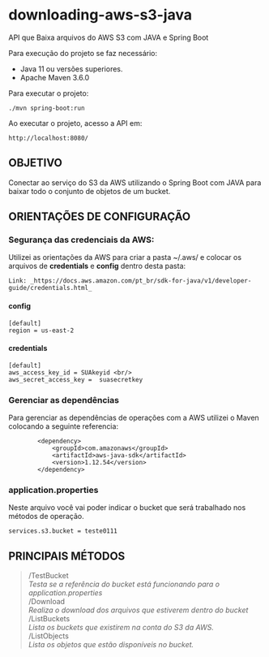 # downloading-aws-s3-java
API que Baixa arquivos do AWS S3 com JAVA e Spring Boot

Para execução do projeto se faz necessário:

* Java 11 ou versões superiores.
* Apache Maven 3.6.0

Para executar o projeto:
```shell script
./mvn spring-boot:run
```

Ao executar o projeto, acesso a API em:
```shell script
http://localhost:8080/
```

## OBJETIVO
Conectar ao serviço do S3 da AWS utilizando o Spring Boot com JAVA para baixar  todo o conjunto de objetos de um bucket.

## ORIENTAÇÕES DE CONFIGURAÇÃO

### Segurança das credenciais da AWS:

Utilizei as orientações da AWS para criar a pasta ~/.aws/ e colocar os arquivos de **credentials** e  **config** dentro desta pasta:
```shell script
Link: _https://docs.aws.amazon.com/pt_br/sdk-for-java/v1/developer-guide/credentials.html_
```

#### config

```shell script
[default]
region = us-east-2
```

#### credentials

```shell script
[default]
aws_access_key_id = SUAkeyid <br/>
aws_secret_access_key =  suasecretkey
```

### Gerenciar as dependências
Para gerenciar as dependências de operações com a AWS utilizei o Maven colocando a seguinte referencia:

```shell script
		<dependency>
			<groupId>com.amazonaws</groupId>
			<artifactId>aws-java-sdk</artifactId>
			<version>1.12.54</version>
		</dependency>
```

### application.properties
Neste arquivo você vai poder indicar o bucket que será trabalhado nos métodos de operação.

```shell script
services.s3.bucket = teste0111
```

## PRINCIPAIS MÉTODOS

> /TestBucket <br />
> _Testa se a referência do bucket está funcionando para o application.properties_ <br />
> /Download <br />
> _Realiza o download dos arquivos que estiverem dentro do bucket_ <br />
> /ListBuckets <br />
> _Lista os buckets que existirem na conta do S3 da AWS._ <br />
> /ListObjects <br />
> _Lista os objetos que estão disponíveis no bucket._

